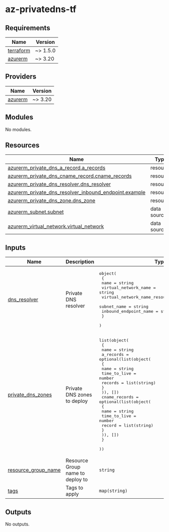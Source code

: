 # az-privatedns-tf
<!-- BEGIN_TF_DOCS -->
## Requirements

| Name | Version |
|------|---------|
| <a name="requirement_terraform"></a> [terraform](#requirement\_terraform) | ~> 1.5.0 |
| <a name="requirement_azurerm"></a> [azurerm](#requirement\_azurerm) | ~> 3.20 |

## Providers

| Name | Version |
|------|---------|
| <a name="provider_azurerm"></a> [azurerm](#provider\_azurerm) | ~> 3.20 |

## Modules

No modules.

## Resources

| Name | Type |
|------|------|
| [azurerm_private_dns_a_record.a_records](https://registry.terraform.io/providers/hashicorp/azurerm/latest/docs/resources/private_dns_a_record) | resource |
| [azurerm_private_dns_cname_record.cname_records](https://registry.terraform.io/providers/hashicorp/azurerm/latest/docs/resources/private_dns_cname_record) | resource |
| [azurerm_private_dns_resolver.dns_resolver](https://registry.terraform.io/providers/hashicorp/azurerm/latest/docs/resources/private_dns_resolver) | resource |
| [azurerm_private_dns_resolver_inbound_endpoint.example](https://registry.terraform.io/providers/hashicorp/azurerm/latest/docs/resources/private_dns_resolver_inbound_endpoint) | resource |
| [azurerm_private_dns_zone.dns_zone](https://registry.terraform.io/providers/hashicorp/azurerm/latest/docs/resources/private_dns_zone) | resource |
| [azurerm_subnet.subnet](https://registry.terraform.io/providers/hashicorp/azurerm/latest/docs/data-sources/subnet) | data source |
| [azurerm_virtual_network.virtual_network](https://registry.terraform.io/providers/hashicorp/azurerm/latest/docs/data-sources/virtual_network) | data source |

## Inputs

| Name | Description | Type | Default | Required |
|------|-------------|------|---------|:--------:|
| <a name="input_dns_resolver"></a> [dns\_resolver](#input\_dns\_resolver) | Private DNS resolver | <pre>object(<br>    {<br>      name                                     = string<br>      virtual_network_name                     = string<br>      virtual_network_name_resource_group_name = string<br>      subnet_name                              = string<br>      inbound_endpoint_name                    = string<br>    }<br>  )</pre> | n/a | yes |
| <a name="input_private_dns_zones"></a> [private\_dns\_zones](#input\_private\_dns\_zones) | Private DNS zones to deploy | <pre>list(object(<br>    {<br>      name = string<br>      a_records = optional(list(object(<br>        {<br>          name         = string<br>          time_to_live = number<br>          records      = list(string)<br>        }<br>      )), [])<br>      cname_records = optional(list(object(<br>        {<br>          name         = string<br>          time_to_live = number<br>          record       = list(string)<br>        }<br>      )), [])<br>    }<br>  ))</pre> | n/a | yes |
| <a name="input_resource_group_name"></a> [resource\_group\_name](#input\_resource\_group\_name) | Resource Group name to deploy to | `string` | n/a | yes |
| <a name="input_tags"></a> [tags](#input\_tags) | Tags to apply | `map(string)` | n/a | yes |

## Outputs

No outputs.
<!-- END_TF_DOCS -->
